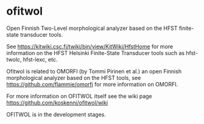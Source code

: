 # ofitwol
Open Finnish Two-Level morphological analyzer based on the HFST finite-state transducer tools.

See https://kitwiki.csc.fi/twiki/bin/view/KitWiki/HfstHome for more information on the HFST Helsinki Finite-State Transducer tools such as hfst-twolc, hfst-lexc, etc. 

Ofitwol is related to OMORFI (by Tommi Pirinen et al.) an open Finnish morphological analyzer based on the HFST tools, see https://github.com/flammie/omorfi for more information on OMORFI.

For more information on OFITWOL itself see the wiki page https://github.com/koskenni/ofitwol/wiki

OFITWOL is in the development stages.
